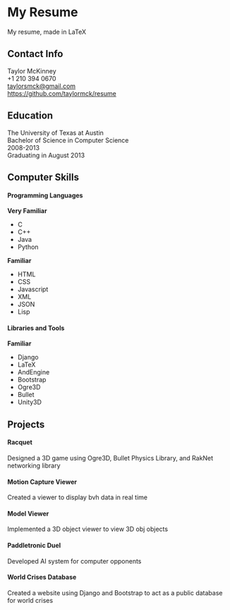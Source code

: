 My Resume
=========
My resume, made in LaTeX

Contact Info
------------
Taylor McKinney  
+1 210 394 0670  
taylorsmck@gmail.com  
https://github.com/taylormck/resume  

Education
---------
The University of Texas at Austin  
Bachelor of Science in Computer Science  
2008-2013  
Graduating in August 2013  

Computer Skills
---------------
#### Programming Languages
**Very Familiar**
- C
- C++
- Java
- Python

**Familiar**
- HTML
- CSS
- Javascript
- XML
- JSON
- Lisp

#### Libraries and Tools
**Familiar**
- Django
- LaTeX
- AndEngine
- Bootstrap
- Ogre3D
- Bullet
- Unity3D

Projects
--------
#### Racquet
Designed a 3D game using Ogre3D, Bullet Physics Library, and RakNet networking library

#### Motion Capture Viewer
Created a viewer to display bvh data in real time

#### Model Viewer
Implemented a 3D object viewer to view 3D obj objects

#### Paddletronic Duel
Developed AI system for computer opponents

#### World Crises Database
Created a website using Django and Bootstrap to act as a public database for world crises